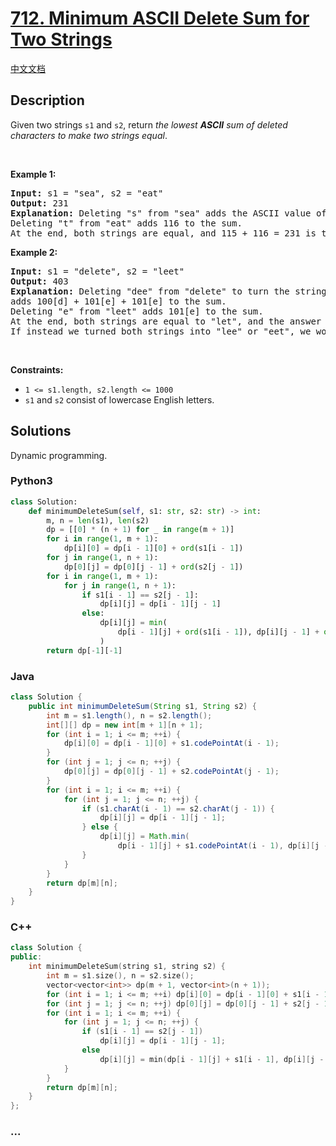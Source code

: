 # [712. Minimum ASCII Delete Sum for Two Strings](https://leetcode.com/problems/minimum-ascii-delete-sum-for-two-strings)

[中文文档](/solution/0700-0799/0712.Minimum%20ASCII%20Delete%20Sum%20for%20Two%20Strings/README.md)

## Description

<p>Given two strings <code>s1</code> and&nbsp;<code>s2</code>, return <em>the lowest <strong>ASCII</strong> sum of deleted characters to make two strings equal</em>.</p>

<p>&nbsp;</p>
<p><strong class="example">Example 1:</strong></p>

<pre>
<strong>Input:</strong> s1 = &quot;sea&quot;, s2 = &quot;eat&quot;
<strong>Output:</strong> 231
<strong>Explanation:</strong> Deleting &quot;s&quot; from &quot;sea&quot; adds the ASCII value of &quot;s&quot; (115) to the sum.
Deleting &quot;t&quot; from &quot;eat&quot; adds 116 to the sum.
At the end, both strings are equal, and 115 + 116 = 231 is the minimum sum possible to achieve this.
</pre>

<p><strong class="example">Example 2:</strong></p>

<pre>
<strong>Input:</strong> s1 = &quot;delete&quot;, s2 = &quot;leet&quot;
<strong>Output:</strong> 403
<strong>Explanation:</strong> Deleting &quot;dee&quot; from &quot;delete&quot; to turn the string into &quot;let&quot;,
adds 100[d] + 101[e] + 101[e] to the sum.
Deleting &quot;e&quot; from &quot;leet&quot; adds 101[e] to the sum.
At the end, both strings are equal to &quot;let&quot;, and the answer is 100+101+101+101 = 403.
If instead we turned both strings into &quot;lee&quot; or &quot;eet&quot;, we would get answers of 433 or 417, which are higher.
</pre>

<p>&nbsp;</p>
<p><strong>Constraints:</strong></p>

<ul>
	<li><code>1 &lt;= s1.length, s2.length &lt;= 1000</code></li>
	<li><code>s1</code> and <code>s2</code> consist of lowercase English letters.</li>
</ul>

## Solutions

Dynamic programming.

<!-- tabs:start -->

### **Python3**

```python
class Solution:
    def minimumDeleteSum(self, s1: str, s2: str) -> int:
        m, n = len(s1), len(s2)
        dp = [[0] * (n + 1) for _ in range(m + 1)]
        for i in range(1, m + 1):
            dp[i][0] = dp[i - 1][0] + ord(s1[i - 1])
        for j in range(1, n + 1):
            dp[0][j] = dp[0][j - 1] + ord(s2[j - 1])
        for i in range(1, m + 1):
            for j in range(1, n + 1):
                if s1[i - 1] == s2[j - 1]:
                    dp[i][j] = dp[i - 1][j - 1]
                else:
                    dp[i][j] = min(
                        dp[i - 1][j] + ord(s1[i - 1]), dp[i][j - 1] + ord(s2[j - 1])
                    )
        return dp[-1][-1]
```

### **Java**

```java
class Solution {
    public int minimumDeleteSum(String s1, String s2) {
        int m = s1.length(), n = s2.length();
        int[][] dp = new int[m + 1][n + 1];
        for (int i = 1; i <= m; ++i) {
            dp[i][0] = dp[i - 1][0] + s1.codePointAt(i - 1);
        }
        for (int j = 1; j <= n; ++j) {
            dp[0][j] = dp[0][j - 1] + s2.codePointAt(j - 1);
        }
        for (int i = 1; i <= m; ++i) {
            for (int j = 1; j <= n; ++j) {
                if (s1.charAt(i - 1) == s2.charAt(j - 1)) {
                    dp[i][j] = dp[i - 1][j - 1];
                } else {
                    dp[i][j] = Math.min(
                        dp[i - 1][j] + s1.codePointAt(i - 1), dp[i][j - 1] + s2.codePointAt(j - 1));
                }
            }
        }
        return dp[m][n];
    }
}
```

### **C++**

```cpp
class Solution {
public:
    int minimumDeleteSum(string s1, string s2) {
        int m = s1.size(), n = s2.size();
        vector<vector<int>> dp(m + 1, vector<int>(n + 1));
        for (int i = 1; i <= m; ++i) dp[i][0] = dp[i - 1][0] + s1[i - 1];
        for (int j = 1; j <= n; ++j) dp[0][j] = dp[0][j - 1] + s2[j - 1];
        for (int i = 1; i <= m; ++i) {
            for (int j = 1; j <= n; ++j) {
                if (s1[i - 1] == s2[j - 1])
                    dp[i][j] = dp[i - 1][j - 1];
                else
                    dp[i][j] = min(dp[i - 1][j] + s1[i - 1], dp[i][j - 1] + s2[j - 1]);
            }
        }
        return dp[m][n];
    }
};
```

### **...**

```

```

<!-- tabs:end -->
